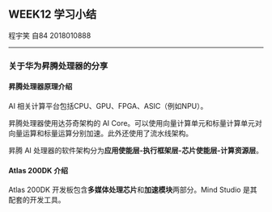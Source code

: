 ## WEEK12 学习小结
程宇笑 自84 2018010888

---

### 关于华为昇腾处理器的分享

#### 昇腾处理器原理介绍

AI 相关计算平台包括CPU、GPU、FPGA、ASIC（例如NPU）。

昇腾处理器使用达芬奇架构的 AI Core。可以使用向量计算单元和标量计算单元对向量运算和标量运算分别加速。此外还使用了流水线架构。

昇腾 AI 处理器的软件架构分为**应用使能层-执行框架层-芯片使能层-计算资源层**。

#### Atlas 200DK 介绍

Atlas 200DK 开发板包含**多媒体处理芯片**和**加速模块**两部分。Mind Studio 是其配套的开发工具。